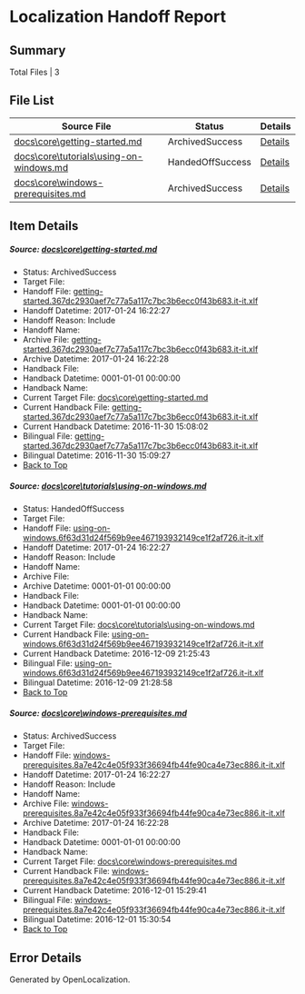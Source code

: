 # <a name='report-top'></a> Localization Handoff Report

## Summary
 Total Files | 3

## File List
 Source File | Status | Details 
 ----------- | ------ | ------- 
 [docs\core\getting-started.md](https://github.com/dotnet/docs/blob/a8019c9fc25ef458aa555743e61cd83a3beb11ed/docs/core/getting-started.md) | ArchivedSuccess | [Details](#5fa4fd69c6f5c427cb60af71b6c608975a8b36c743)
 [docs\core\tutorials\using-on-windows.md](https://github.com/dotnet/docs/blob/a8019c9fc25ef458aa555743e61cd83a3beb11ed/docs/core/tutorials/using-on-windows.md) | HandedOffSuccess | [Details](#446ada6d325a81f9c0078e4771866d99af341aed127)
 [docs\core\windows-prerequisites.md](https://github.com/dotnet/docs/blob/a8019c9fc25ef458aa555743e61cd83a3beb11ed/docs/core/windows-prerequisites.md) | ArchivedSuccess | [Details](#b5c088da7d1155414a08995ae0d72154af891190131)

## Item Details
##### <a name='5fa4fd69c6f5c427cb60af71b6c608975a8b36c743'></a> Source: [docs\core\getting-started.md](https://github.com/dotnet/docs/blob/a8019c9fc25ef458aa555743e61cd83a3beb11ed/docs/core/getting-started.md)
* Status: ArchivedSuccess
* Target File: 
* Handoff File: [getting-started.367dc2930aef7c77a5a117c7bc3b6ecc0f43b683.it-it.xlf](https://github.com/dotnet/docs.handoff/blob/12dd82be69b9491e076608504369e5787629803e/ol-handoff/dotnet/docs.it-it/master/dotnet-core/getting-started.367dc2930aef7c77a5a117c7bc3b6ecc0f43b683.it-it.xlf)
* Handoff Datetime: 2017-01-24 16:22:27
* Handoff Reason: Include
* Handoff Name: 
* Archive File: [getting-started.367dc2930aef7c77a5a117c7bc3b6ecc0f43b683.it-it.xlf](https://github.com/dotnet/docs.handoff/blob/336727dd37b8dc1b15504253feb6943934312470/ol-archive/dotnet/docs.it-it/master/dotnet-core/getting-started.367dc2930aef7c77a5a117c7bc3b6ecc0f43b683.it-it.xlf)
* Archive Datetime: 2017-01-24 16:22:28
* Handback File: 
* Handback Datetime: 0001-01-01 00:00:00
* Handback Name: 
* Current Target File: [docs\core\getting-started.md](https://github.com/dotnet/docs.it-it/blob/954549850646599d5521599260ac10b5cc05cd70/docs/core/getting-started.md)
* Current Handback File: [getting-started.367dc2930aef7c77a5a117c7bc3b6ecc0f43b683.it-it.xlf](https://github.com/dotnet/docs.handback/blob/f55b9cd28ed8bd99b68b7fdbb1a1c57c0f2b28a3/ol-handback/dotnet/docs.it-it/master/ht-p1/getting-started.367dc2930aef7c77a5a117c7bc3b6ecc0f43b683.it-it.xlf)
* Current Handback Datetime: 2016-11-30 15:08:02
* Bilingual File: [getting-started.367dc2930aef7c77a5a117c7bc3b6ecc0f43b683.it-it.xlf](https://github.com/dotnet/docs.handback/blob/f55b9cd28ed8bd99b68b7fdbb1a1c57c0f2b28a3/ol-handback/dotnet/docs.it-it/master/ht-p1/getting-started.367dc2930aef7c77a5a117c7bc3b6ecc0f43b683.it-it.xlf)
* Bilingual Datetime: 2016-11-30 15:09:27
* [Back to Top](#report-top)

##### <a name='446ada6d325a81f9c0078e4771866d99af341aed127'></a> Source: [docs\core\tutorials\using-on-windows.md](https://github.com/dotnet/docs/blob/a8019c9fc25ef458aa555743e61cd83a3beb11ed/docs/core/tutorials/using-on-windows.md)
* Status: HandedOffSuccess
* Target File: 
* Handoff File: [using-on-windows.6f63d31d24f569b9ee467193932149ce1f2af726.it-it.xlf](https://github.com/dotnet/docs.handoff/blob/12dd82be69b9491e076608504369e5787629803e/ol-handoff/dotnet/docs.it-it/master/dotnet-core/using-on-windows.6f63d31d24f569b9ee467193932149ce1f2af726.it-it.xlf)
* Handoff Datetime: 2017-01-24 16:22:27
* Handoff Reason: Include
* Handoff Name: 
* Archive File: 
* Archive Datetime: 0001-01-01 00:00:00
* Handback File: 
* Handback Datetime: 0001-01-01 00:00:00
* Handback Name: 
* Current Target File: [docs\core\tutorials\using-on-windows.md](https://github.com/dotnet/docs.it-it/blob/a1391120b2a9f52245fbe1a4769a7466abba66b6/docs/core/tutorials/using-on-windows.md)
* Current Handback File: [using-on-windows.6f63d31d24f569b9ee467193932149ce1f2af726.it-it.xlf](https://github.com/dotnet/docs.handback/blob/da62ac7ab99b8e50099c09fea2b9598ed29ae2b4/ol-handback/dotnet/docs.it-it/master/ht-p1/using-on-windows.6f63d31d24f569b9ee467193932149ce1f2af726.it-it.xlf)
* Current Handback Datetime: 2016-12-09 21:25:43
* Bilingual File: [using-on-windows.6f63d31d24f569b9ee467193932149ce1f2af726.it-it.xlf](https://github.com/dotnet/docs.handback/blob/da62ac7ab99b8e50099c09fea2b9598ed29ae2b4/ol-handback/dotnet/docs.it-it/master/ht-p1/using-on-windows.6f63d31d24f569b9ee467193932149ce1f2af726.it-it.xlf)
* Bilingual Datetime: 2016-12-09 21:28:58
* [Back to Top](#report-top)

##### <a name='b5c088da7d1155414a08995ae0d72154af891190131'></a> Source: [docs\core\windows-prerequisites.md](https://github.com/dotnet/docs/blob/a8019c9fc25ef458aa555743e61cd83a3beb11ed/docs/core/windows-prerequisites.md)
* Status: ArchivedSuccess
* Target File: 
* Handoff File: [windows-prerequisites.8a7e42c4e05f933f36694fb44fe90ca4e73ec886.it-it.xlf](https://github.com/dotnet/docs.handoff/blob/12dd82be69b9491e076608504369e5787629803e/ol-handoff/dotnet/docs.it-it/master/dotnet-core/windows-prerequisites.8a7e42c4e05f933f36694fb44fe90ca4e73ec886.it-it.xlf)
* Handoff Datetime: 2017-01-24 16:22:27
* Handoff Reason: Include
* Handoff Name: 
* Archive File: [windows-prerequisites.8a7e42c4e05f933f36694fb44fe90ca4e73ec886.it-it.xlf](https://github.com/dotnet/docs.handoff/blob/336727dd37b8dc1b15504253feb6943934312470/ol-archive/dotnet/docs.it-it/master/dotnet-core/windows-prerequisites.8a7e42c4e05f933f36694fb44fe90ca4e73ec886.it-it.xlf)
* Archive Datetime: 2017-01-24 16:22:28
* Handback File: 
* Handback Datetime: 0001-01-01 00:00:00
* Handback Name: 
* Current Target File: [docs\core\windows-prerequisites.md](https://github.com/dotnet/docs.it-it/blob/1f61fc52b71570c37340152cd4010b67ceeed032/docs/core/windows-prerequisites.md)
* Current Handback File: [windows-prerequisites.8a7e42c4e05f933f36694fb44fe90ca4e73ec886.it-it.xlf](https://github.com/dotnet/docs.handback/blob/ee7fe5f3df717226845f5bc239b04506b10c7366/ol-handback/dotnet/docs.it-it/master/ht-p1/windows-prerequisites.8a7e42c4e05f933f36694fb44fe90ca4e73ec886.it-it.xlf)
* Current Handback Datetime: 2016-12-01 15:29:41
* Bilingual File: [windows-prerequisites.8a7e42c4e05f933f36694fb44fe90ca4e73ec886.it-it.xlf](https://github.com/dotnet/docs.handback/blob/ee7fe5f3df717226845f5bc239b04506b10c7366/ol-handback/dotnet/docs.it-it/master/ht-p1/windows-prerequisites.8a7e42c4e05f933f36694fb44fe90ca4e73ec886.it-it.xlf)
* Bilingual Datetime: 2016-12-01 15:30:54
* [Back to Top](#report-top)


## Error Details

Generated by OpenLocalization.
